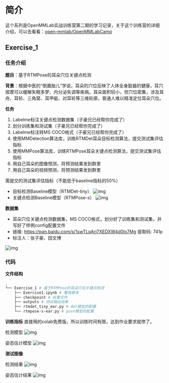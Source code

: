 # 简介
这个系列是OpenMMLab实战训练营第二期的学习记录，关于这个训练营的详细介绍，可以去看看：[open-mmlab/OpenMMLabCamp](https://github.com/open-mmlab/OpenMMLabCamp)

## Exercise_1
### 任务介绍
**题目**：基于RTMPose的耳朵穴位关键点检测

**背景**：根据中医的“倒置胎儿”学说，耳朵的穴位反映了人体全身脏器的健康，耳穴按摩可以缓解失眠多梦、内分泌失调等疾病。耳朵面积较小，但穴位密集，涉及耳舟、耳轮、三角窝、耳甲艇、对耳轮等三维轮廓，普通人难以精准定位耳朵穴位。

**任务**
1. Labelme标注关键点检测数据集（子豪兄已经帮你完成了）
2. 划分训练集和测试集（子豪兄已经帮你完成了）
3. Labelme标注转MS COCO格式（子豪兄已经帮你完成了）
4. 使用MMDetection算法库，训练RTMDet耳朵目标检测算法，提交测试集评估指标
5. 使用MMPose算法库，训练RTMPose耳朵关键点检测算法，提交测试集评估指标
6. 用自己耳朵的图像预测，将预测结果发到群里
7. 用自己耳朵的视频预测，将预测结果发到群里

需提交的测试集评估指标（不能低于baseline指标的50%）
+ 目标检测Baseline模型（RTMDet-tiny）
![img](https://user-images.githubusercontent.com/94358981/242781076-0a1e11f3-5d6d-47b2-8617-06a83a490549.png)
+ 关键点检测Baseline模型（RTMPose-s）
![img](https://user-images.githubusercontent.com/94358981/242781136-3c1eeaa9-3599-4a89-ae01-ca3eddc7f52e.png)

**数据集**
+ 耳朵穴位关键点检测数据集，MS COCO格式，划分好了训练集和测试集，并写好了样例config配置文件
+ 链接: https://pan.baidu.com/s/1swTLpArj7XEDXW4d0lo7Mg 提取码: 741p
+ 标注人：张子豪、田文博

![img](https://user-images.githubusercontent.com/94358981/242781257-729a3215-282b-4140-9f74-07dfca1a6d45.png)


### 代码
**文件结构**
```bash
.
└── Exercise_1 # 基于RTMPose的耳朵穴位关键点检测
    ├── Exercise1.ipynb # 整体脚本
    ├── checkpoint # 权重文件
    ├── outputs # 测试输出结果
    ├── rtmdet_tiny_ear.py # det模型的配置
    └── rtmpose-s-ear.py # pose模型的配置
```

**训练指标**
直接用的colab免费版，所以训练时间有限，达到作业要求就停了。

检测模型
![img]('./image/1_det.jpg')

姿态估计模型
![img]('./image/1_pose.jpg')

**测试图像**

检测结果
![img]('./Exercise_1/outputs/rtmdet_tiny_ear/vis/ear_test.jpeg')

姿态估计结果
![img]('./Exercise_1/outputs/rtmpose_small_ear/ear_test.jepg')